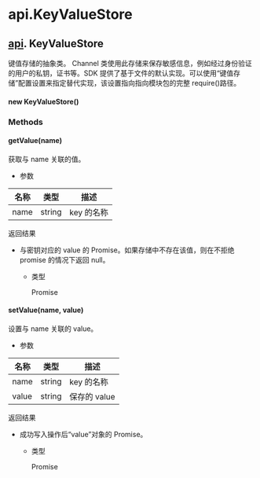 # api.KeyValueStore

## [api](https://hyperledger.github.io/fabric-sdk-node/release-1.4/module-api.html). KeyValueStore

键值存储的抽象类。 Channel 类使用此存储来保存敏感信息，例如经过身份验证的用户的私钥，证书等。SDK 提供了基于文件的默认实现。可以使用“键值存储”配置设置来指定替代实现，该设置指向指向模块包的完整 require()路径。

#### new KeyValueStore()

### Methods

#### getValue(name)

获取与 name 关联的值。

- 参数

| 名称 | 类型   | 描述       |
| ---- | ------ | ---------- |
| name | string | key 的名称 |

返回结果

- 与密钥对应的 value 的 Promise。如果存储中不存在该值，则在不拒绝 promise 的情况下返回 null。

  - 类型

    Promise

#### setValue(name, value)

设置与 name 关联的 value。

- 参数

| 名称  | 类型   | 描述         |
| ----- | ------ | ------------ |
| name  | string | key 的名称   |
| value | string | 保存的 value |

返回结果

- 成功写入操作后“value”对象的 Promise。

  - 类型

    Promise
